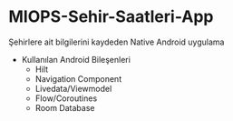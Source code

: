 # MIOPS-Sehir-Saatleri-App
Şehirlere ait bilgilerini kaydeden Native Android uygulama

- Kullanılan Android Bileşenleri
  - Hilt
  - Navigation Component
  - Livedata/Viewmodel
  - Flow/Coroutines
  - Room Database

